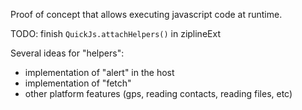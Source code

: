 Proof of concept that allows executing javascript code at runtime.

TODO: finish `QuickJs.attachHelpers()` in ziplineExt

Several ideas for "helpers":

* implementation of "alert" in the host
* implementation of "fetch"
* other platform features (gps, reading contacts, reading files, etc)